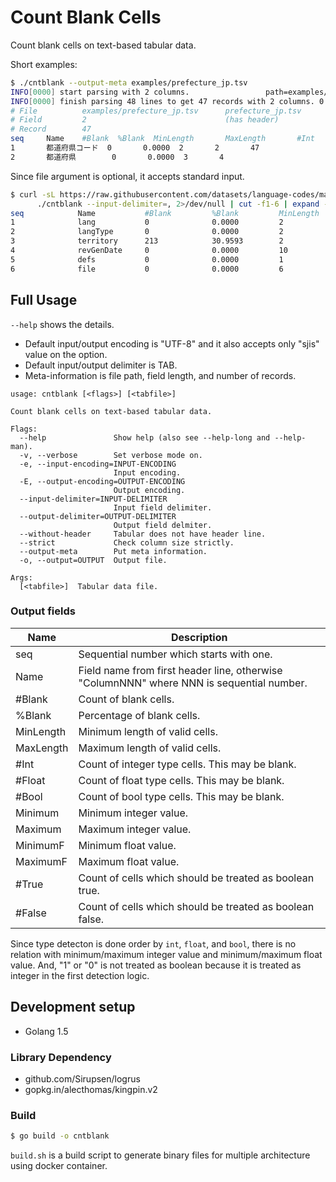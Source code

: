 # Count Blank Cells

Count blank cells on text-based tabular data.

Short examples:

```bash
$ ./cntblank --output-meta examples/prefecture_jp.tsv
INFO[0000] start parsing with 2 columns.                 path=examples/prefecture_jp.tsv
INFO[0000] finish parsing 48 lines to get 47 records with 2 columns. 0 errors detected.  path=examples/prefecture_jp.tsv
# File          examples/prefecture_jp.tsv      prefecture_jp.tsv
# Field         2                               (has header)
# Record        47
seq     Name    #Blank  %Blank  MinLength       MaxLength       #Int    #Float  #Bool   Minimum Maximum MinimumF        MaximumF        #True   #False
1       都道府県コード  0       0.0000  2       2       47                      1       47
2       都道府県        0       0.0000  3       4
```

Since file argument is optional, it accepts standard input.

```bash
$ curl -sL https://raw.githubusercontent.com/datasets/language-codes/master/data/ietf-language-tags.csv |
      ./cntblank --input-delimiter=, 2>/dev/null | cut -f1-6 | expand -t 15
seq            Name           #Blank         %Blank         MinLength      MaxLength
1              lang           0              0.0000         2              14
2              langType       0              0.0000         2              4
3              territory      213            30.9593        2              3
4              revGenDate     0              0.0000         10             10
5              defs           0              0.0000         1              1
6              file           0              0.0000         6              18
```

## Full Usage

`--help` shows the details.

- Default input/output encoding is "UTF-8" and it also accepts only "sjis" value on the option.
- Default input/output delimiter is TAB.
- Meta-information is file path, field length, and number of records.

```text
usage: cntblank [<flags>] [<tabfile>]

Count blank cells on text-based tabular data.

Flags:
  --help               Show help (also see --help-long and --help-man).
  -v, --verbose        Set verbose mode on.
  -e, --input-encoding=INPUT-ENCODING
                       Input encoding.
  -E, --output-encoding=OUTPUT-ENCODING
                       Output encoding.
  --input-delimiter=INPUT-DELIMITER
                       Input field delimiter.
  --output-delimiter=OUTPUT-DELIMITER
                       Output field delmiter.
  --without-header     Tabular does not have header line.
  --strict             Check column size strictly.
  --output-meta        Put meta information.
  -o, --output=OUTPUT  Output file.

Args:
  [<tabfile>]  Tabular data file.
```

### Output fields

| Name | Description |
|------|-------------|
| seq | Sequential number which starts with one. |
| Name | Field name from first header line, otherwise "ColumnNNN" where NNN is sequential number. |
| #Blank | Count of blank cells. |
| %Blank | Percentage of blank cells. |
| MinLength | Minimum length of valid cells. |
| MaxLength | Maximum length of valid cells. |
| #Int | Count of integer type cells. This may be blank. |
| #Float | Count of float type cells. This may be blank. |
| #Bool | Count of bool type cells. This may be blank. |
| Minimum | Minimum integer value. |
| Maximum | Maximum integer value. |
| MinimumF | Minimum float value. |
| MaximumF | Maximum float value. |
| #True | Count of cells which should be treated as boolean true. |
| #False | Count of cells which should be treated as boolean false. |

Since type detecton is done order by `int`, `float`, and `bool`, there is no relation with minimum/maximum integer value and minimum/maximum float value.
And, "1" or "0" is not treated as boolean because it is treated as integer in the first detection logic.


## Development setup

- Golang 1.5

### Library Dependency

- github.com/Sirupsen/logrus
- gopkg.in/alecthomas/kingpin.v2

### Build

```bash
$ go build -o cntblank
```

`build.sh` is a build script to generate binary files for multiple architecture
using docker container.

